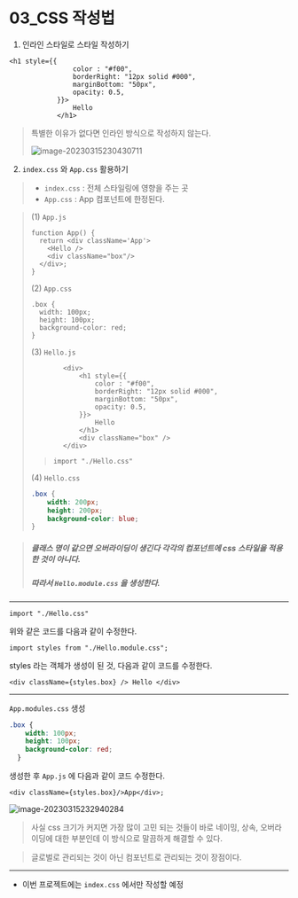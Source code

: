 # 03_CSS 작성법

1. 인라인 스타일로 스타일 작성하기 

```react
<h1 style={{
                color : "#f00",
                borderRight: "12px solid #000",
                marginBottom: "50px",
                opacity: 0.5,
            }}>
                Hello
            </h1>
```

> 특별한 이유가 없다면 인라인 방식으로 작성하지 않는다. 
>
> ![image-20230315230430711](C:\Users\areur\AppData\Roaming\Typora\typora-user-images\image-20230315230430711.png)



2. `index.css` 와 `App.css` 활용하기 

> * `index.css` : 전체 스타일링에 영향을 주는 곳
> * `App.css` : App 컴포넌트에 한정된다. 

> (1) `App.js`
>
> ```react
> function App() {
>   return <div className='App'>
>     <Hello />
>     <div className="box"/>
>   </div>;
> }
> ```
>
> (2) `App.css`
>
> ```react
> .box {
>   width: 100px;
>   height: 100px;
>   background-color: red;
> }
> ```
>
> (3) `Hello.js`
>
> ```react
>         <div>
>             <h1 style={{
>                 color : "#f00",
>                 borderRight: "12px solid #000",
>                 marginBottom: "50px",
>                 opacity: 0.5,
>             }}>
>                 Hello
>             </h1>
>             <div className="box" />
>         </div>
> ```
>
> > `import "./Hello.css"` 
>
> (4) `Hello.css`
>
> ```css
> .box {
>     width: 200px;
>     height: 200px;
>     background-color: blue;
> }
> ```

> ##### 클래스 명이 같으면 오버라이딩이 생긴다 각각의 컴포넌트에 css 스타일을 적용한 것이 아니다. 
>
> ##### 따라서 `Hello.module.css` 을 생성한다. 



---



```react
import "./Hello.css"
```

위와 같은 코드를 다음과 같이 수정한다. 

```react
import styles from "./Hello.module.css";
```

styles 라는 객체가 생성이 된 것, 다음과 같이 코드를 수정한다. 

```react
<div className={styles.box} /> Hello </div>
```



---



`App.modules.css` 생성 

```css
.box {
    width: 100px;
    height: 100px;
    background-color: red;
  }
```



생성한 후 `App.js` 에 다음과 같이 코드 수정한다. 

```react
<div className={styles.box}/>App</div>;
```



![image-20230315232940284](C:\Users\areur\AppData\Roaming\Typora\typora-user-images\image-20230315232940284.png)

> 사실 css 크기가 커지면 가장 많이 고민 되는 것들이 바로 네이밍, 상속, 오버라이딩에 대한 부분인데 이 방식으로 말끔하게 해결할 수 있다. 

> 글로벌로 관리되는 것이 아닌 컴포넌트로 관리되는 것이 장점이다. 



---



* 이번 프로젝트에는 `index.css` 에서만 작성할 예정